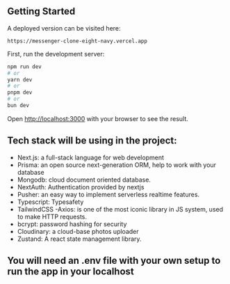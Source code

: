 ## Getting Started
A deployed version can be visited here:
```
https://messenger-clone-eight-navy.vercel.app
```
First, run the development server:

```bash
npm run dev
# or
yarn dev
# or
pnpm dev
# or
bun dev
```

Open [http://localhost:3000](http://localhost:3000) with your browser to see the result.

## Tech stack will be using in the project:
  - Next.js: a full-stack language for web development
  - Prisma: an open source next-generation ORM, help to work with your database
  - Mongodb: cloud document oriented database.
  - NextAuth: Authentication provided by nextjs
  - Pusher: an easy way to implement serverless realtime features.
  - Typescript: Typesafety
  - TailwindCSS
  -Axios: is one of the most iconic library in JS system, used to make HTTP requests.
  - bcrypt: password hashing for security
  - Cloudinary: a cloud-base photos uploader
  - Zustand: A react state management library.

## You will need an .env file with your own setup to run the app in your localhost


